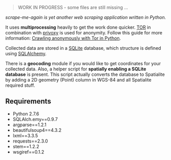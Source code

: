 > WORK IN PROGRESS - some files are still missing ...

*scrape-me-again is yet another web scraping application written in Python.*

It uses **multiprocessing** heavily to get the work done quicker. [TOR](https://www.torproject.org/) in combination with [privoxy](http://www.privoxy.org/) is used for anonymity. Follow this guide for more information: [Crawling anonymously with Tor in Python](http://sacharya.com/crawling-anonymously-with-tor-in-python/).

Collected data are stored in a [SQLite](http://www.sqlite.org/) database, which structure is defined using [SQLAlchemy](http://www.sqlalchemy.org/).

There is a **geocoding** module if you would like to get coordinates for your collected data.
Also, a helper script for **spatially enabling a SQLite database** is present. This script actually converts the database
to Spatialite by adding a 2D geometry (Point) column in WGS-84 and all Spatialite required stuff.

## Requirements
* Python 2.7.6
* SQLAlch.emy==0.9.7
* argparse==1.2.1
* beautifulsoup4==4.3.2
* lxml==3.3.5
* requests==2.3.0
* stem==1.2.2
* wsgiref==0.1.2

